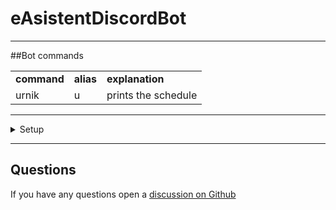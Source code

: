 # eAsistentDiscordBot
***
##Bot commands
<table>
<tbody>
  <tr>
    <td><b>command</b></td>
    <td><b>alias</b></td>
    <td><b>explanation</b></td>
  </tr>
  <tr>
    <td>urnik</td>
    <td>u</td>
    <td>prints the schedule</td>
  </tr>

</tbody>
</table>


***
<details>
    <summary>Setup</summary>

#### Seting up dependencies
if you are using [pipenv](https://github.com/pypa/pipenv)
    
    pipenv sync

if you are using [pip](https://github.com/pypa/pip)

    pip install -r requirements.txt

###
#### Setting up bot credentials and settings
* **run setup.py**
* insert your discord token into credentials.json > "BOT_TOKEN"
* insert your school_id into settings.json > "SCHOOL_ID"
* insert your class_id into settings.json > "CLASS_ID"
* insert the channel you want to have the schedule sent every day into 
  settings.json > "SCHEDULE_CHANNEL_ID"


<details>
  <summary>How to get school and class id</summary>

<!-- Not my school,
first school here https://dijaski.net/srednje-sole/srednje-sole-v-sloveniji -->

click print ![Click print image](https://i.imgur.com/lFiztdw.png)
* a popup window will open
* copy it's URL
* it will look something like 
https://www.easistent.com/urniki/izpis/94d50865b6c4d9553b4adc9a6942cb2af9926923/439113/...
* the first item after izpis/ is the school id, the second is the class id

![](https://i.imgur.com/hS6E5zf.png)
</details>

<details>
    <summary>How to get channel id</summary>

[Watch this tutorial](https://www.youtube.com/watch?v=YjiQ7CajAgg)


</details>

<details>
    <summary>How to create a discord bot and invite it to your server</summary>

* got to https://discord.com/developers/applications
* click "New Application" in the top right corner
* give your bot a name 
* click create
* click "Bot" in the left dropdown
* click "Add Bot" in the top right corner
* click "Yes, do it!"
* scroll down and enable "Message Content Intent"
![](https://i.imgur.com/ReMD5Gl.png)
* make sure that you save the changes
* click "OAuth2" the left dropdown then "URL Generator"
* in "SCOPES" select "bot" then "Read Messages/View Channels" and "Send Messages"
![](https://i.imgur.com/PXZZmWR.png)
* click copy and paste the URL into the URL bar then authorize your 
  application to the server you want it in

</details>
<details>
    <summary>How to get discord bot token</summary>

* In your application go to "Bot"
* click "Reset Token"

* copy the token and paste it into credentials.json


</details>
<details>
    <summary>Examples of settings.json and credentials.json</summary>

credentials.json
```json
{
    "BOT_TOKEN": "OTY1MjkzNDY4NjIyNjUxNDEz.YlxFmQ.6RBB2DMuFZ4GEo5uU9-5HPtE9_4"
}
```

settings.json
```json
{
    "SCHOOL_ID": "94d50865b6c4d9553b4adc9a6942cb2af9926923",
    "CLASS_ID": "439113",
    "SCHEDULE_CHANNEL_ID": "965156181372977162"

}
```

</details>
</details>

***
## Questions

If you have any questions open a 
[discussion on Github](https://github.com/PingWasFun/eAsistentDiscordBot/discussions/categories/general)
